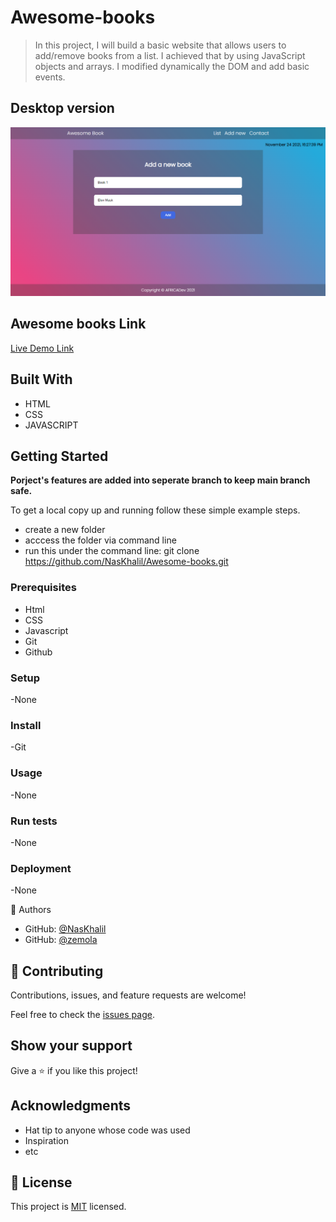 # Awesome-books
> In this project, I will build a basic website that allows users to add/remove books from a list. I achieved that by using JavaScript objects and arrays. I modified dynamically  the DOM and add basic events.

## Desktop version

![screenshot](./media/screenshot.png)

## Awesome books Link

 [Live Demo Link](https://naskhalil.github.io/Awesome-books/)

## Built With
- HTML
- CSS
- JAVASCRIPT

## Getting Started


**Porject's features are added into seperate branch to keep main branch safe.**


To get a local copy up and running follow these simple example steps.

- create a new folder
- acccess the folder via command line
- run this under the command line: git clone https://github.com/NasKhalil/Awesome-books.git


### Prerequisites
- Html
- CSS
- Javascript
- Git
- Github

### Setup
-None


### Install
-Git

### Usage
-None

### Run tests
-None

### Deployment
-None

👤 Authors
- GitHub: [@NasKhalil](https://github.com/NasKhalil)
- GitHub: [@zemola](https://github.com/zemola)

## 🤝 Contributing

Contributions, issues, and feature requests are welcome!

Feel free to check the [issues page](../../issues/).

## Show your support

Give a ⭐️ if you like this project!

## Acknowledgments

- Hat tip to anyone whose code was used
- Inspiration
- etc

## 📝 License

This project is [MIT](./MIT.md) licensed.
